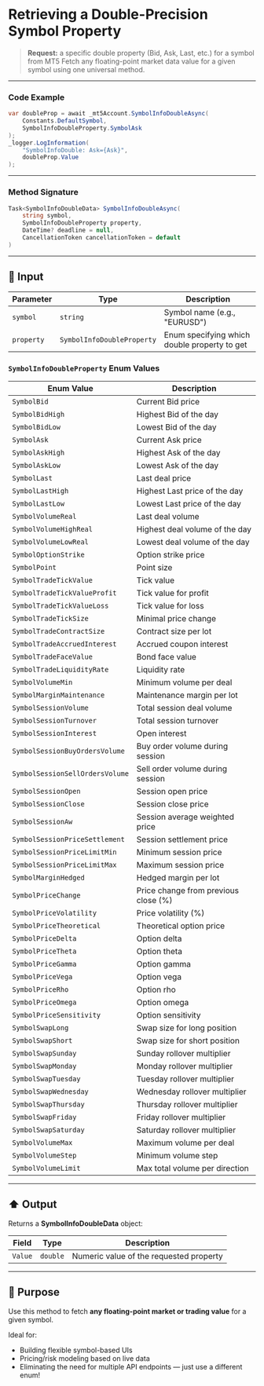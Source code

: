 # Retrieving a Double-Precision Symbol Property

> **Request:** a specific double property (Bid, Ask, Last, etc.) for a symbol from MT5
> Fetch any floating-point market data value for a given symbol using one universal method.

---

### Code Example

```csharp
var doubleProp = await _mt5Account.SymbolInfoDoubleAsync(
    Constants.DefaultSymbol,
    SymbolInfoDoubleProperty.SymbolAsk
);
_logger.LogInformation(
    "SymbolInfoDouble: Ask={Ask}",
    doubleProp.Value
);
```

---

### Method Signature

```csharp
Task<SymbolInfoDoubleData> SymbolInfoDoubleAsync(
    string symbol,
    SymbolInfoDoubleProperty property,
    DateTime? deadline = null,
    CancellationToken cancellationToken = default
)
```

---

## 🔽 Input

| Parameter  | Type                       | Description                                  |
| ---------- | -------------------------- | -------------------------------------------- |
| `symbol`   | `string`                   | Symbol name (e.g., "EURUSD")                 |
| `property` | `SymbolInfoDoubleProperty` | Enum specifying which double property to get |

### `SymbolInfoDoubleProperty` Enum Values

| Enum Value                      | Description                          |
| ------------------------------- | ------------------------------------ |
| `SymbolBid`                     | Current Bid price                    |
| `SymbolBidHigh`                 | Highest Bid of the day               |
| `SymbolBidLow`                  | Lowest Bid of the day                |
| `SymbolAsk`                     | Current Ask price                    |
| `SymbolAskHigh`                 | Highest Ask of the day               |
| `SymbolAskLow`                  | Lowest Ask of the day                |
| `SymbolLast`                    | Last deal price                      |
| `SymbolLastHigh`                | Highest Last price of the day        |
| `SymbolLastLow`                 | Lowest Last price of the day         |
| `SymbolVolumeReal`              | Last deal volume                     |
| `SymbolVolumeHighReal`          | Highest deal volume of the day       |
| `SymbolVolumeLowReal`           | Lowest deal volume of the day        |
| `SymbolOptionStrike`            | Option strike price                  |
| `SymbolPoint`                   | Point size                           |
| `SymbolTradeTickValue`          | Tick value                           |
| `SymbolTradeTickValueProfit`    | Tick value for profit                |
| `SymbolTradeTickValueLoss`      | Tick value for loss                  |
| `SymbolTradeTickSize`           | Minimal price change                 |
| `SymbolTradeContractSize`       | Contract size per lot                |
| `SymbolTradeAccruedInterest`    | Accrued coupon interest              |
| `SymbolTradeFaceValue`          | Bond face value                      |
| `SymbolTradeLiquidityRate`      | Liquidity rate                       |
| `SymbolVolumeMin`               | Minimum volume per deal              |
| `SymbolMarginMaintenance`       | Maintenance margin per lot           |
| `SymbolSessionVolume`           | Total session deal volume            |
| `SymbolSessionTurnover`         | Total session turnover               |
| `SymbolSessionInterest`         | Open interest                        |
| `SymbolSessionBuyOrdersVolume`  | Buy order volume during session      |
| `SymbolSessionSellOrdersVolume` | Sell order volume during session     |
| `SymbolSessionOpen`             | Session open price                   |
| `SymbolSessionClose`            | Session close price                  |
| `SymbolSessionAw`               | Session average weighted price       |
| `SymbolSessionPriceSettlement`  | Session settlement price             |
| `SymbolSessionPriceLimitMin`    | Minimum session price                |
| `SymbolSessionPriceLimitMax`    | Maximum session price                |
| `SymbolMarginHedged`            | Hedged margin per lot                |
| `SymbolPriceChange`             | Price change from previous close (%) |
| `SymbolPriceVolatility`         | Price volatility (%)                 |
| `SymbolPriceTheoretical`        | Theoretical option price             |
| `SymbolPriceDelta`              | Option delta                         |
| `SymbolPriceTheta`              | Option theta                         |
| `SymbolPriceGamma`              | Option gamma                         |
| `SymbolPriceVega`               | Option vega                          |
| `SymbolPriceRho`                | Option rho                           |
| `SymbolPriceOmega`              | Option omega                         |
| `SymbolPriceSensitivity`        | Option sensitivity                   |
| `SymbolSwapLong`                | Swap size for long position          |
| `SymbolSwapShort`               | Swap size for short position         |
| `SymbolSwapSunday`              | Sunday rollover multiplier           |
| `SymbolSwapMonday`              | Monday rollover multiplier           |
| `SymbolSwapTuesday`             | Tuesday rollover multiplier          |
| `SymbolSwapWednesday`           | Wednesday rollover multiplier        |
| `SymbolSwapThursday`            | Thursday rollover multiplier         |
| `SymbolSwapFriday`              | Friday rollover multiplier           |
| `SymbolSwapSaturday`            | Saturday rollover multiplier         |
| `SymbolVolumeMax`               | Maximum volume per deal              |
| `SymbolVolumeStep`              | Minimum volume step                  |
| `SymbolVolumeLimit`             | Max total volume per direction       |

---

## ⬆️ Output

Returns a **SymbolInfoDoubleData** object:

| Field   | Type     | Description                             |
| ------- | -------- | --------------------------------------- |
| `Value` | `double` | Numeric value of the requested property |

---

## 🎯 Purpose

Use this method to fetch **any floating-point market or trading value** for a given symbol.

Ideal for:

* Building flexible symbol-based UIs
* Pricing/risk modeling based on live data
* Eliminating the need for multiple API endpoints — just use a different enum!
